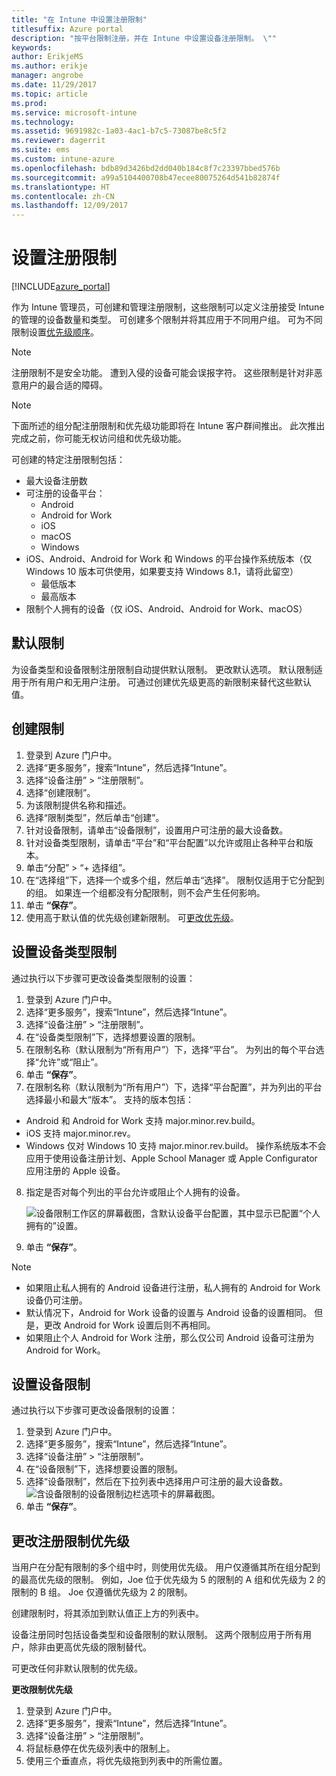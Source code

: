 ```yaml
---
title: "在 Intune 中设置注册限制"
titlesuffix: Azure portal
description: "按平台限制注册，并在 Intune 中设置设备注册限制。 \""
keywords: 
author: ErikjeMS
ms.author: erikje
manager: angrobe
ms.date: 11/29/2017
ms.topic: article
ms.prod: 
ms.service: microsoft-intune
ms.technology: 
ms.assetid: 9691982c-1a03-4ac1-b7c5-73087be8c5f2
ms.reviewer: dagerrit
ms.suite: ems
ms.custom: intune-azure
ms.openlocfilehash: bdb89d3426bd2dd040b184c8f7c23397bbed576b
ms.sourcegitcommit: a99a5104400708b47ecee80075264d541b82874f
ms.translationtype: HT
ms.contentlocale: zh-CN
ms.lasthandoff: 12/09/2017
---
```

# <a name="set-enrollment-restrictions"></a>设置注册限制

[!INCLUDE[azure_portal](./includes/azure_portal.md)]

作为 Intune 管理员，可创建和管理注册限制，这些限制可以定义注册接受 Intune 的管理的设备数量和类型。 可创建多个限制并将其应用于不同用户组。 可为不同限制设置[优先级顺序](#change-enrollment-restriction-priority)。

>[!NOTE]
>注册限制不是安全功能。 遭到入侵的设备可能会误报字符。 这些限制是针对非恶意用户的最合适的障碍。

>[!NOTE]
>下面所述的组分配注册限制和优先级功能即将在 Intune 客户群间推出。 此次推出完成之前，你可能无权访问组和优先级功能。 

可创建的特定注册限制包括：

- 最大设备注册数
- 可注册的设备平台：
  - Android
  - Android for Work
  - iOS
  - macOS
  - Windows
- iOS、Android、Android for Work 和 Windows 的平台操作系统版本（仅 Windows 10 版本可供使用，如果要支持 Windows 8.1，请将此留空）
  - 最低版本
  - 最高版本
- 限制个人拥有的设备（仅 iOS、Android、Android for Work、macOS）

## <a name="default-restrictions"></a>默认限制

为设备类型和设备限制注册限制自动提供默认限制。 更改默认选项。 默认限制适用于所有用户和无用户注册。 可通过创建优先级更高的新限制来替代这些默认值。

## <a name="create-a-restriction"></a>创建限制

1. 登录到 Azure 门户中。
2. 选择“更多服务”，搜索“Intune”，然后选择“Intune”。
3. 选择“设备注册” > “注册限制”。
4. 选择“创建限制”。
5. 为该限制提供名称和描述。
6. 选择“限制类型”，然后单击“创建”。
7. 针对设备限制，请单击“设备限制”，设置用户可注册的最大设备数。
8. 针对设备类型限制，请单击“平台”和“平台配置”以允许或阻止各种平台和版本。
9. 单击“分配” > “+ 选择组”。
10. 在“选择组”下，选择一个或多个组，然后单击“选择”。 限制仅适用于它分配到的组。 如果连一个组都没有分配限制，则不会产生任何影响。
11. 单击 **“保存”**。
12. 使用高于默认值的优先级创建新限制。 可[更改优先级](#change-enrollment-restriction-priority)。

## <a name="set-device-type-restrictions"></a>设置设备类型限制

通过执行以下步骤可更改设备类型限制的设置：

1. 登录到 Azure 门户中。
2. 选择“更多服务”，搜索“Intune”，然后选择“Intune”。
3. 选择“设备注册” > “注册限制”。
4. 在“设备类型限制”下，选择想要设置的限制。
5. 在限制名称（默认限制为“所有用户”）下，选择“平台”。 为列出的每个平台选择“允许”或“阻止”。
6. 单击 **“保存”**。
7. 在限制名称（默认限制为“所有用户”）下，选择“平台配置”，并为列出的平台选择最小和最大“版本”。 支持的版本包括：
  - Android 和 Android for Work 支持 major.minor.rev.build。
  - iOS 支持 major.minor.rev。
  - Windows 仅对 Windows 10 支持 major.minor.rev.build。
  操作系统版本不会应用于使用设备注册计划、Apple School Manager 或 Apple Configurator 应用注册的 Apple 设备。 
8. 指定是否对每个列出的平台允许或阻止个人拥有的设备。

    ![设备限制工作区的屏幕截图，含默认设备平台配置，其中显示已配置“个人拥有的”设置。](media/device-restrictions-platform-configurations.png)
9. 单击 **“保存”**。

>[!NOTE]
>- 如果阻止私人拥有的 Android 设备进行注册，私人拥有的 Android for Work 设备仍可注册。
>- 默认情况下，Android for Work 设备的设置与 Android 设备的设置相同。 但是，更改 Android for Work 设置后则不再相同。
>- 如果阻止个人 Android for Work 注册，那么仅公司 Android 设备可注册为 Android for Work。

## <a name="set-device-limit-restrictions"></a>设置设备限制

通过执行以下步骤可更改设备限制的设置：

1. 登录到 Azure 门户中。
2. 选择“更多服务”，搜索“Intune”，然后选择“Intune”。
3. 选择“设备注册” > “注册限制”。
4. 在“设备限制”下，选择想要设置的限制。
5. 选择“设备限制”，然后在下拉列表中选择用户可注册的最大设备数。
    ![含设备限制的设备限制边栏选项卡的屏幕截图。](./media/device-restrictions-limit.png)
6. 单击 **“保存”**。

## <a name="change-enrollment-restriction-priority"></a>更改注册限制优先级

当用户在分配有限制的多个组中时，则使用优先级。 用户仅遵循其所在组分配到的最高优先级的限制。 例如，Joe 位于优先级为 5 的限制的 A 组和优先级为 2 的限制的 B 组。 Joe 仅遵循优先级为 2 的限制。 

创建限制时，将其添加到默认值正上方的列表中。

设备注册同时包括设备类型和设备限制的默认限制。 这两个限制应用于所有用户，除非由更高优先级的限制替代。 

可更改任何非默认限制的优先级。 

**更改限制优先级**

1. 登录到 Azure 门户中。
2. 选择“更多服务”，搜索“Intune”，然后选择“Intune”。
3. 选择“设备注册” > “注册限制”。
4. 将鼠标悬停在优先级列表中的限制上。
5. 使用三个垂直点，将优先级拖到列表中的所需位置。





